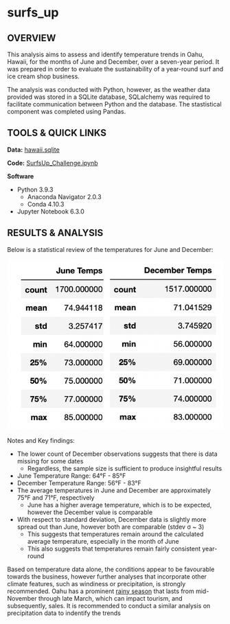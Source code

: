 # surfs_up

## OVERVIEW

This analysis aims to assess and identify temperature trends in Oahu, Hawaii, for the months of June and December, over a seven-year period. It was prepared in order to evaluate the sustainability of a year-round surf and ice cream shop business.

The analysis was conducted with Python, however, as the weather data provided was stored in a SQLite database, SQLalchemy was required to facilitate communication between Python and the database. The stastistical component was completed using Pandas.

## TOOLS & QUICK LINKS

**Data:** [hawaii.sqlite](https://github.com/farwaali08/surfs_up/blob/ee9bae2f9112355ad0cb4566a198d89221fad9df/hawaii.sqlite)

**Code:** [SurfsUp_Challenge.ipynb](https://github.com/farwaali08/surfs_up/blob/ee9bae2f9112355ad0cb4566a198d89221fad9df/SurfsUp_Challenge.ipynb)

**Software**

* Python 3.9.3
  * Anaconda Navigator 2.0.3
  * Conda 4.10.3   
* Jupyter Notebook 6.3.0 

## RESULTS & ANALYSIS

Below is a statistical review of the temperatures for June and December:


![alt_text](https://github.com/farwaali08/surfs_up/blob/54453a5c6d61e254945b47515b81e504b99fa61a/Temperatures.png)


Notes and Key findings:

* The lower count of December observations suggests that there is data missing for some dates
  * Regardless, the sample size is sufficient to produce insightful results
* June Temperature Range: 64°F - 85°F
* December Temperature Range: 56°F - 83°F
* The average temperatures in June and December are approximately 75°F and 71°F, respectively
   * June has a higher average temperature, which is to be expected, however the December value is comparable
* With respect to standard deviation, December data is slightly more spread out than June, however both are comparable (stdev σ ~ 3)
  * This suggests that temperatures remain around the calculated average temperature, especially in the month of June
  * This also suggests that temperatures remain fairly consistent year-round 
 
Based on temperature data alone, the conditions appear to be favourable towards the business, however further analyses that incorporate other climate features, such as windiness or precipitation, is strongly recommended. Oahu has a prominent [rainy season](https://www.hawaii-guide.com/oahu/articles/oahu_weather) that lasts from mid-November through late March, which can impact tourism, and subsequently, sales. It is recommended to conduct a similar analysis on precipitation data to indentify the trends
